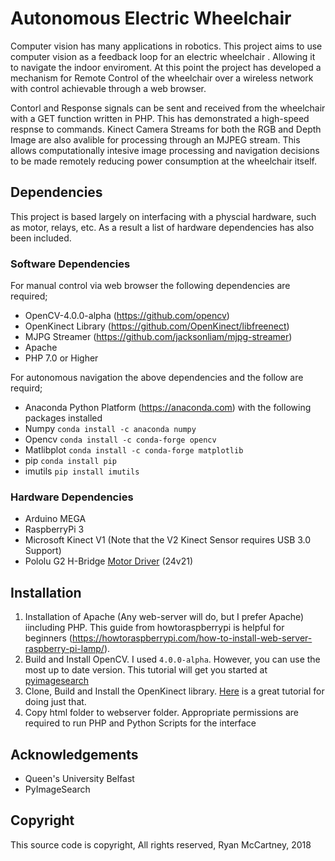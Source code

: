 # Autonomous Electric Wheelchair
Computer vision has many applications in robotics. This project aims to use computer vision as a feedback loop for an electric wheelchair . Allowing it to navigate the indoor enviroment. At this point the project has developed a mechanism for Remote Control of the wheelchair over a wireless network with control achievable through a web browser.

Contorl and Response signals can be sent and received from the wheelchair with a GET function written in PHP. This has demonstrated a high-speed respnse to commands. Kinect Camera Streams for both the RGB and Depth Image are also avalible for processing through an MJPEG stream. This allows computationally intesive image processing and navigation decisions to be made remotely reducing power consumption at the wheelchair itself. 

## Dependencies
This project is based largely on interfacing with a physcial hardware, such as motor, relays, etc. As a result a list of hardware dependencies has also been included.

### Software Dependencies

For manual control via web browser the following dependencies are required;
* OpenCV-4.0.0-alpha (https://github.com/opencv)
* OpenKinect Library (https://github.com/OpenKinect/libfreenect)
* MJPG Streamer (https://github.com/jacksonliam/mjpg-streamer)
* Apache 
* PHP 7.0 or Higher

For autonomous navigation the above dependencies and the follow are requird;
* Anaconda Python Platform (https://anaconda.com) with the following packages installed
* Numpy `conda install -c anaconda numpy` 
* Opencv `conda install -c conda-forge opencv`
* Matlibplot `conda install -c conda-forge matplotlib`
* pip `conda install pip`
* imutils `pip install imutils`

### Hardware Dependencies
* Arduino MEGA
* RaspberryPi 3
* Microsoft Kinect V1 (Note that the V2 Kinect Sensor requires USB 3.0 Support)
* Pololu G2 H-Bridge [Motor Driver](https://www.pololu.com/product/2995) (24v21)  

## Installation

1. Installation of Apache (Any web-server will do, but I prefer Apache) iincluding PHP. This guide from howtoraspberrypi is helpful for beginners (https://howtoraspberrypi.com/how-to-install-web-server-raspberry-pi-lamp/).
1. Build and Install OpenCV. I used `4.0.0-alpha`. However, you can use the most up to date version. This tutorial will get you started at [pyimagesearch](https://www.pyimagesearch.com/2017/09/04/raspbian-stretch-install-opencv-3-python-on-your-raspberry-pi/)
1. Clone, Build and Install the OpenKinect library. [Here](https://naman5.wordpress.com/2014/06/24/experimenting-with-kinect-using-opencv-python-and-open-kinect-libfreenect/) is a great tutorial for doing just that.
1.  Copy html folder to webserver folder. Appropriate permissions are required to run PHP and Python Scripts for the interface

## Acknowledgements
* Queen's University Belfast
* PyImageSearch

## Copyright
This source code is copyright, All rights reserved, Ryan McCartney, 2018